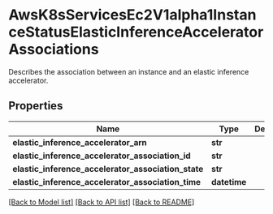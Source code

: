 # AwsK8sServicesEc2V1alpha1InstanceStatusElasticInferenceAcceleratorAssociations

Describes the association between an instance and an elastic inference accelerator.
## Properties
Name | Type | Description | Notes
------------ | ------------- | ------------- | -------------
**elastic_inference_accelerator_arn** | **str** |  | [optional] 
**elastic_inference_accelerator_association_id** | **str** |  | [optional] 
**elastic_inference_accelerator_association_state** | **str** |  | [optional] 
**elastic_inference_accelerator_association_time** | **datetime** |  | [optional] 

[[Back to Model list]](../README.md#documentation-for-models) [[Back to API list]](../README.md#documentation-for-api-endpoints) [[Back to README]](../README.md)


